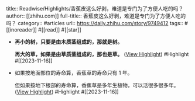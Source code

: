 title:: Readwise/Highlights/香蕉皮这么好剥，难道是专门为了方便人吃的吗？
author:: [[zhihu.com]]
full-title:: 香蕉皮这么好剥，难道是专门为了方便人吃的吗？
category:: #articles
url:: https://daily.zhihu.com/story/9749412
tags:: #[[inoreader]] #[[read]] #[[star]]
- **再小的树，只要是由木质茎组成的，那就是树。**
  
  **再大的草，如果是由草质茎组成的，那也是草。** ([View Highlight](https://read.readwise.io/read/01hfb1ppmxsqf819t7ftveew8f)) #Highlight #[[2023-11-16]]
- 如果按地面部位的寿命算，香蕉草的寿命只有 1 年。
  
  但如果按地下根部的寿命算，香蕉草是多年生植物，可以活很多很多年。 ([View Highlight](https://read.readwise.io/read/01hfb1qphcpbxavye7aysy2c28)) #Highlight #[[2023-11-16]]